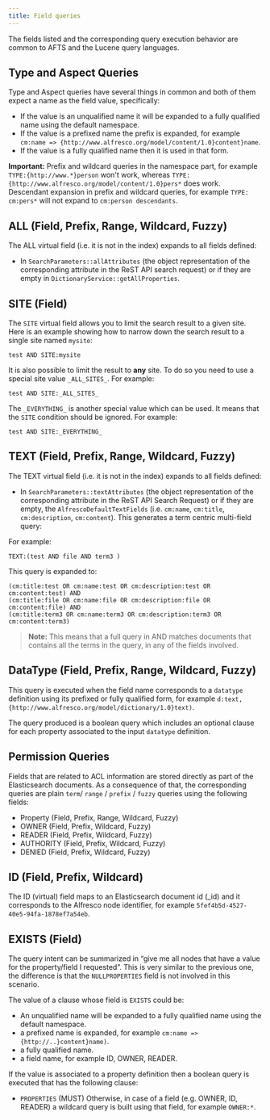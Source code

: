 ```yaml
---
title: Field queries
---
```


The fields listed and the corresponding query execution behavior are common to AFTS and the Lucene query languages.

## Type and Aspect Queries

Type and Aspect queries have several things in common and both of them expect a name as the field value, specifically:

* If the value is an unqualified name it will be expanded to a fully qualified name using the default namespace.
* If the value is a prefixed name the prefix is expanded, for example `cm:name => {http://www.alfresco.org/model/content/1.0}content}name`.
* If the value is a fully qualified name then it is used in that form.

**Important:** Prefix and wildcard queries in the namespace part, for example `TYPE:{http://www.*}person` won't work, whereas `TYPE:{http://www.alfresco.org/model/content/1.0}pers*` does work. Descendant expansion in prefix and wildcard queries, for example `TYPE: cm:pers*` will not expand to `cm:person descendants`.

## ALL (Field, Prefix, Range, Wildcard, Fuzzy)

The ALL virtual field (i.e. it is not in the index) expands to all fields defined:

* In `SearchParameters::allAttributes` (the object representation of the corresponding attribute in the ReST API search request) or if they are empty in `DictionaryService::getAllProperties`.

## SITE (Field)

The `SITE` virtual field allows you to limit the search result to a given site. Here is an example showing how to narrow down the search result to a single site named `mysite`:

```afts
test AND SITE:mysite
```

It is also possible to limit the result to **any** site. To do so you need to use a special site value `_ALL_SITES_`. For example:

```afts
test AND SITE:_ALL_SITES_
```

The `_EVERYTHING_` is another special value which can be used. It means that the `SITE` condition should be ignored. For example:

```afts
test AND SITE:_EVERYTHING_
```

## TEXT (Field, Prefix, Range, Wildcard, Fuzzy)

The TEXT virtual field (i.e. it is not in the index) expands to all fields defined:

* In `SearchParameters::textAttributes` (the object representation of the corresponding attribute in the ReST API Search Request) or if they are empty, the `AlfrescoDefaultTextFields` (i.e. `cm:name`, `cm:title`, `cm:description`, `cm:content`).
This generates a term centric multi-field query:

For example:

```afts
TEXT:(test AND file AND term3 )
```

This query is expanded to:

```afts
(cm:title:test OR cm:name:test OR cm:description:test OR cm:content:test) AND
(cm:title:file OR cm:name:file OR cm:description:file OR cm:content:file) AND
(cm:title:term3 OR cm:name:term3 OR cm:description:term3 OR cm:content:term3)
```

> **Note:** This means that a full query in AND matches documents that contains all the terms in the query, in any of the fields involved.

## DataType (Field, Prefix, Range, Wildcard, Fuzzy)

This query is executed when the field name corresponds to a `datatype` definition using its prefixed or fully qualified form, for example `d:text, {http://www.alfresco.org/model/dictionary/1.0}text)`.

The query produced is a boolean query which includes an optional clause for each property associated to the input `datatype` definition.

## Permission Queries

Fields that are related to ACL information are stored directly as part of the Elasticsearch documents. As a consequence of that, the corresponding queries are plain `term`/ `range` / `prefix` / `fuzzy` queries using the following fields:

* Property (Field, Prefix, Range, Wildcard, Fuzzy)  
* OWNER (Field, Prefix, Wildcard, Fuzzy)
* READER (Field, Prefix, Wildcard, Fuzzy)
* AUTHORITY (Field, Prefix, Wildcard, Fuzzy)
* DENIED (Field, Prefix, Wildcard, Fuzzy)

## ID (Field, Prefix, Wildcard)

The ID (virtual) field maps to an Elasticsearch document id (_id) and it corresponds to the Alfresco node identifier, for example `5fef4b5d-4527-40e5-94fa-1878ef7a54eb`.

## EXISTS (Field)

The query intent can be summarized in “give me all nodes that have a value for the property/field I requested”. This is very similar to the previous one, the difference is that the `NULLPROPERTIES` field is not involved in this scenario.

The value of a clause whose field is `EXISTS` could be:

* An unqualified name will be expanded to a fully qualified name using the default namespace.
* a prefixed name is expanded, for example `cm:name => {http://..}content}name)`.
* a fully qualified name.
* a field name, for example ID, OWNER, READER.

If the value is associated to a property definition then a boolean query is executed that has the following clause:

* `PROPERTIES` (MUST) Otherwise, in case of a field (e.g. OWNER, ID, READER) a wildcard query is built using that field, for example `OWNER:*`.
